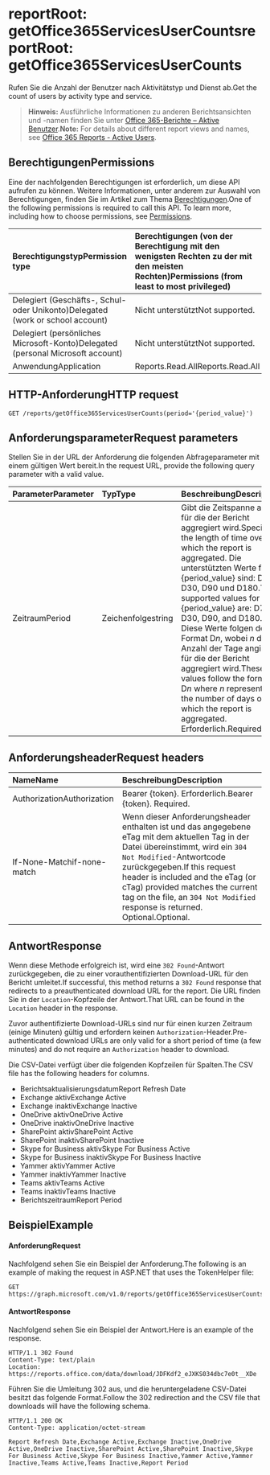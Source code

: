 # <a name="reportroot-getoffice365servicesusercounts"></a><span data-ttu-id="a02a1-101">reportRoot: getOffice365ServicesUserCounts</span><span class="sxs-lookup"><span data-stu-id="a02a1-101">reportRoot: getOffice365ServicesUserCounts</span></span>

<span data-ttu-id="a02a1-102">Rufen Sie die Anzahl der Benutzer nach Aktivitätstyp und Dienst ab.</span><span class="sxs-lookup"><span data-stu-id="a02a1-102">Get the count of users by activity type and service.</span></span>

> <span data-ttu-id="a02a1-103">**Hinweis:** Ausführliche Informationen zu anderen Berichtsansichten und -namen finden Sie unter [Office 365-Berichte – Aktive Benutzer]((https://support.office.com/client/Active-Users-fc1cf1d0-cd84-43fd-adb7-a4c4dfa8112d)).</span><span class="sxs-lookup"><span data-stu-id="a02a1-103">**Note:** For details about different report views and names, see [Office 365 Reports - Active Users]((https://support.office.com/client/Active-Users-fc1cf1d0-cd84-43fd-adb7-a4c4dfa8112d)).</span></span>

## <a name="permissions"></a><span data-ttu-id="a02a1-104">Berechtigungen</span><span class="sxs-lookup"><span data-stu-id="a02a1-104">Permissions</span></span>

<span data-ttu-id="a02a1-p101">Eine der nachfolgenden Berechtigungen ist erforderlich, um diese API aufrufen zu können. Weitere Informationen, unter anderem zur Auswahl von Berechtigungen, finden Sie im Artikel zum Thema [Berechtigungen](../../../concepts/permissions_reference.md).</span><span class="sxs-lookup"><span data-stu-id="a02a1-p101">One of the following permissions is required to call this API. To learn more, including how to choose permissions, see [Permissions](../../../concepts/permissions_reference.md).</span></span>

| <span data-ttu-id="a02a1-107">Berechtigungstyp</span><span class="sxs-lookup"><span data-stu-id="a02a1-107">Permission type</span></span>                        | <span data-ttu-id="a02a1-108">Berechtigungen (von der Berechtigung mit den wenigsten Rechten zu der mit den meisten Rechten)</span><span class="sxs-lookup"><span data-stu-id="a02a1-108">Permissions (from least to most privileged)</span></span> |
| :------------------------------------- | :--------------------------------------- |
| <span data-ttu-id="a02a1-109">Delegiert (Geschäfts-, Schul- oder Unikonto)</span><span class="sxs-lookup"><span data-stu-id="a02a1-109">Delegated (work or school account)</span></span>     | <span data-ttu-id="a02a1-110">Nicht unterstützt</span><span class="sxs-lookup"><span data-stu-id="a02a1-110">Not supported.</span></span>                           |
| <span data-ttu-id="a02a1-111">Delegiert (persönliches Microsoft-Konto)</span><span class="sxs-lookup"><span data-stu-id="a02a1-111">Delegated (personal Microsoft account)</span></span> | <span data-ttu-id="a02a1-112">Nicht unterstützt</span><span class="sxs-lookup"><span data-stu-id="a02a1-112">Not supported.</span></span>                           |
| <span data-ttu-id="a02a1-113">Anwendung</span><span class="sxs-lookup"><span data-stu-id="a02a1-113">Application</span></span>                            | <span data-ttu-id="a02a1-114">Reports.Read.All</span><span class="sxs-lookup"><span data-stu-id="a02a1-114">Reports.Read.All</span></span>                         |

## <a name="http-request"></a><span data-ttu-id="a02a1-115">HTTP-Anforderung</span><span class="sxs-lookup"><span data-stu-id="a02a1-115">HTTP request</span></span>

<!-- { "blockType": "ignored" } --> 

```http
GET /reports/getOffice365ServicesUserCounts(period='{period_value}')
```

## <a name="request-parameters"></a><span data-ttu-id="a02a1-116">Anforderungsparameter</span><span class="sxs-lookup"><span data-stu-id="a02a1-116">Request parameters</span></span>

<span data-ttu-id="a02a1-117">Stellen Sie in der URL der Anforderung die folgenden Abfrageparameter mit einem gültigen Wert bereit.</span><span class="sxs-lookup"><span data-stu-id="a02a1-117">In the request URL, provide the following query parameter with a valid value.</span></span>

| <span data-ttu-id="a02a1-118">Parameter</span><span class="sxs-lookup"><span data-stu-id="a02a1-118">Parameter</span></span> | <span data-ttu-id="a02a1-119">Typ</span><span class="sxs-lookup"><span data-stu-id="a02a1-119">Type</span></span>   | <span data-ttu-id="a02a1-120">Beschreibung</span><span class="sxs-lookup"><span data-stu-id="a02a1-120">Description</span></span>                              |
| :-------- | :----- | :--------------------------------------- |
| <span data-ttu-id="a02a1-121">Zeitraum</span><span class="sxs-lookup"><span data-stu-id="a02a1-121">Period</span></span>    | <span data-ttu-id="a02a1-122">Zeichenfolge</span><span class="sxs-lookup"><span data-stu-id="a02a1-122">string</span></span> | <span data-ttu-id="a02a1-123">Gibt die Zeitspanne an, für die der Bericht aggregiert wird.</span><span class="sxs-lookup"><span data-stu-id="a02a1-123">Specifies the length of time over which the report is aggregated.</span></span> <span data-ttu-id="a02a1-124">Die unterstützten Werte für {period_value} sind: D7, D30, D90 und D180.</span><span class="sxs-lookup"><span data-stu-id="a02a1-124">The supported values for {period_value} are: D7, D30, D90, and D180.</span></span> <span data-ttu-id="a02a1-125">Diese Werte folgen dem Format D*n*, wobei *n* die Anzahl der Tage angibt, für die der Bericht aggregiert wird.</span><span class="sxs-lookup"><span data-stu-id="a02a1-125">These values follow the format D*n* where *n* represents the number of days over which the report is aggregated.</span></span> <span data-ttu-id="a02a1-126">Erforderlich.</span><span class="sxs-lookup"><span data-stu-id="a02a1-126">Required.</span></span> |

## <a name="request-headers"></a><span data-ttu-id="a02a1-127">Anforderungsheader</span><span class="sxs-lookup"><span data-stu-id="a02a1-127">Request headers</span></span>

| <span data-ttu-id="a02a1-128">Name</span><span class="sxs-lookup"><span data-stu-id="a02a1-128">Name</span></span>          | <span data-ttu-id="a02a1-129">Beschreibung</span><span class="sxs-lookup"><span data-stu-id="a02a1-129">Description</span></span>                              |
| :------------ | :--------------------------------------- |
| <span data-ttu-id="a02a1-130">Authorization</span><span class="sxs-lookup"><span data-stu-id="a02a1-130">Authorization</span></span> | <span data-ttu-id="a02a1-p103">Bearer {token}. Erforderlich.</span><span class="sxs-lookup"><span data-stu-id="a02a1-p103">Bearer {token}. Required.</span></span>                |
| <span data-ttu-id="a02a1-133">If-None-Match</span><span class="sxs-lookup"><span data-stu-id="a02a1-133">if-none-match</span></span> | <span data-ttu-id="a02a1-134">Wenn dieser Anforderungsheader enthalten ist und das angegebene eTag mit dem aktuellen Tag in der Datei übereinstimmt, wird ein `304 Not Modified`-Antwortcode zurückgegeben.</span><span class="sxs-lookup"><span data-stu-id="a02a1-134">If this request header is included and the eTag (or cTag) provided matches the current tag on the file, an `304 Not Modified` response is returned.</span></span> <span data-ttu-id="a02a1-135">Optional.</span><span class="sxs-lookup"><span data-stu-id="a02a1-135">Optional.</span></span> |

## <a name="response"></a><span data-ttu-id="a02a1-136">Antwort</span><span class="sxs-lookup"><span data-stu-id="a02a1-136">Response</span></span>

<span data-ttu-id="a02a1-137">Wenn diese Methode erfolgreich ist, wird eine `302 Found`-Antwort zurückgegeben, die zu einer vorauthentifizierten Download-URL für den Bericht umleitet.</span><span class="sxs-lookup"><span data-stu-id="a02a1-137">If successful, this method returns a `302 Found` response that redirects to a preauthenticated download URL for the report.</span></span> <span data-ttu-id="a02a1-138">Die URL finden Sie in der `Location`-Kopfzeile der Antwort.</span><span class="sxs-lookup"><span data-stu-id="a02a1-138">That URL can be found in the `Location` header in the response.</span></span>

<span data-ttu-id="a02a1-139">Zuvor authentifizierte Download-URLs sind nur für einen kurzen Zeitraum (einige Minuten) gültig und erfordern keinen `Authorization`-Header.</span><span class="sxs-lookup"><span data-stu-id="a02a1-139">Pre-authenticated download URLs are only valid for a short period of time (a few minutes) and do not require an `Authorization` header to download.</span></span>

<span data-ttu-id="a02a1-140">Die CSV-Datei verfügt über die folgenden Kopfzeilen für Spalten.</span><span class="sxs-lookup"><span data-stu-id="a02a1-140">The CSV file has the following headers for columns.</span></span>

- <span data-ttu-id="a02a1-141">Berichtsaktualisierungsdatum</span><span class="sxs-lookup"><span data-stu-id="a02a1-141">Report Refresh Date</span></span>
- <span data-ttu-id="a02a1-142">Exchange aktiv</span><span class="sxs-lookup"><span data-stu-id="a02a1-142">Exchange Active</span></span>
- <span data-ttu-id="a02a1-143">Exchange inaktiv</span><span class="sxs-lookup"><span data-stu-id="a02a1-143">Exchange Inactive</span></span>
- <span data-ttu-id="a02a1-144">OneDrive aktiv</span><span class="sxs-lookup"><span data-stu-id="a02a1-144">OneDrive Active</span></span>
- <span data-ttu-id="a02a1-145">OneDrive inaktiv</span><span class="sxs-lookup"><span data-stu-id="a02a1-145">OneDrive Inactive</span></span>
- <span data-ttu-id="a02a1-146">SharePoint aktiv</span><span class="sxs-lookup"><span data-stu-id="a02a1-146">SharePoint Active</span></span>
- <span data-ttu-id="a02a1-147">SharePoint inaktiv</span><span class="sxs-lookup"><span data-stu-id="a02a1-147">SharePoint Inactive</span></span>
- <span data-ttu-id="a02a1-148">Skype for Business aktiv</span><span class="sxs-lookup"><span data-stu-id="a02a1-148">Skype For Business Active</span></span>
- <span data-ttu-id="a02a1-149">Skype for Business inaktiv</span><span class="sxs-lookup"><span data-stu-id="a02a1-149">Skype For Business Inactive</span></span>
- <span data-ttu-id="a02a1-150">Yammer aktiv</span><span class="sxs-lookup"><span data-stu-id="a02a1-150">Yammer Active</span></span>
- <span data-ttu-id="a02a1-151">Yammer inaktiv</span><span class="sxs-lookup"><span data-stu-id="a02a1-151">Yammer Inactive</span></span>
- <span data-ttu-id="a02a1-152">Teams aktiv</span><span class="sxs-lookup"><span data-stu-id="a02a1-152">Teams Active</span></span>
- <span data-ttu-id="a02a1-153">Teams inaktiv</span><span class="sxs-lookup"><span data-stu-id="a02a1-153">Teams Inactive</span></span>
- <span data-ttu-id="a02a1-154">Berichtszeitraum</span><span class="sxs-lookup"><span data-stu-id="a02a1-154">Report Period</span></span>

## <a name="example"></a><span data-ttu-id="a02a1-155">Beispiel</span><span class="sxs-lookup"><span data-stu-id="a02a1-155">Example</span></span>

#### <a name="request"></a><span data-ttu-id="a02a1-156">Anforderung</span><span class="sxs-lookup"><span data-stu-id="a02a1-156">Request</span></span>

<span data-ttu-id="a02a1-157">Nachfolgend sehen Sie ein Beispiel der Anforderung.</span><span class="sxs-lookup"><span data-stu-id="a02a1-157">The following is an example of making the request in ASP.NET that uses the TokenHelper file:</span></span>

<!-- {
  "blockType": "request",
  "name": "reportroot_getoffice365servicesusercounts"
}-->

```http
GET https://graph.microsoft.com/v1.0/reports/getOffice365ServicesUserCounts(period='D7')
```

#### <a name="response"></a><span data-ttu-id="a02a1-158">Antwort</span><span class="sxs-lookup"><span data-stu-id="a02a1-158">Response</span></span>

<span data-ttu-id="a02a1-159">Nachfolgend sehen Sie ein Beispiel der Antwort.</span><span class="sxs-lookup"><span data-stu-id="a02a1-159">Here is an example of the response.</span></span>

<!-- { "blockType": "ignored" } --> 

```http
HTTP/1.1 302 Found
Content-Type: text/plain
Location: https://reports.office.com/data/download/JDFKdf2_eJXKS034dbc7e0t__XDe
```

<span data-ttu-id="a02a1-160">Führen Sie die Umleitung 302 aus, und die heruntergeladene CSV-Datei besitzt das folgende Format.</span><span class="sxs-lookup"><span data-stu-id="a02a1-160">Follow the 302 redirection and the CSV file that downloads will have the following schema.</span></span>

<!-- {
  "blockType": "response",
  "truncated": true,
  "@odata.type": "stream"
} -->

```http
HTTP/1.1 200 OK
Content-Type: application/octet-stream

Report Refresh Date,Exchange Active,Exchange Inactive,OneDrive Active,OneDrive Inactive,SharePoint Active,SharePoint Inactive,Skype For Business Active,Skype For Business Inactive,Yammer Active,Yammer Inactive,Teams Active,Teams Inactive,Report Period
```
